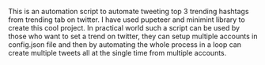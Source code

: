This is an automation script to automate tweeting top 3 trending hashtags from trending tab on twitter. I have used pupeteer and minimint library to create this cool project.
In practical world such a script can be used by those who want to set a trend on twitter, they can setup multiple accounts in config.json file and then by automating the whole process in a loop can create multiple tweets all at the single time from multiple accounts.